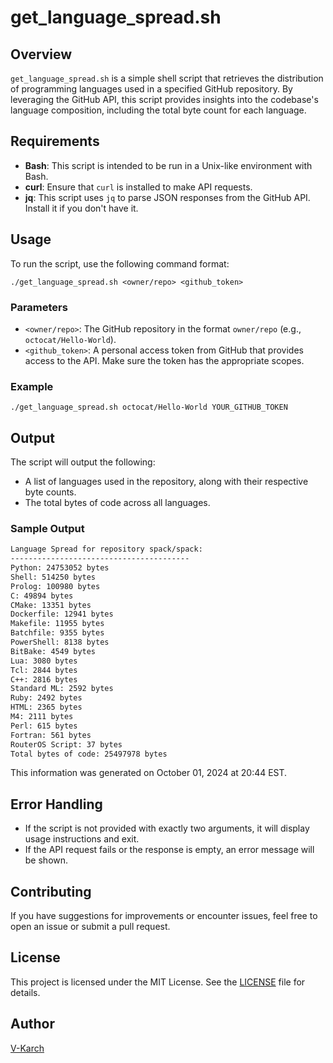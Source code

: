 # get_language_spread.sh

## Overview

`get_language_spread.sh` is a simple shell script that retrieves the distribution of programming languages used in a specified GitHub repository. By leveraging the GitHub API, this script provides insights into the codebase's language composition, including the total byte count for each language.

## Requirements

- **Bash**: This script is intended to be run in a Unix-like environment with Bash.
- **curl**: Ensure that `curl` is installed to make API requests.
- **jq**: This script uses `jq` to parse JSON responses from the GitHub API. Install it if you don't have it.

## Usage

To run the script, use the following command format:

`./get_language_spread.sh <owner/repo> <github_token>`

### Parameters

- `<owner/repo>`: The GitHub repository in the format `owner/repo` (e.g., `octocat/Hello-World`).
- `<github_token>`: A personal access token from GitHub that provides access to the API. Make sure the token has the appropriate scopes.

### Example

`./get_language_spread.sh octocat/Hello-World YOUR_GITHUB_TOKEN`

## Output

The script will output the following:

- A list of languages used in the repository, along with their respective byte counts.
- The total bytes of code across all languages.

### Sample Output
```bash
Language Spread for repository spack/spack:
----------------------------------------
Python: 24753052 bytes
Shell: 514250 bytes
Prolog: 100980 bytes
C: 49894 bytes
CMake: 13351 bytes
Dockerfile: 12941 bytes
Makefile: 11955 bytes
Batchfile: 9355 bytes
PowerShell: 8138 bytes
BitBake: 4549 bytes
Lua: 3080 bytes
Tcl: 2844 bytes
C++: 2816 bytes
Standard ML: 2592 bytes
Ruby: 2492 bytes
HTML: 2365 bytes
M4: 2111 bytes
Perl: 615 bytes
Fortran: 561 bytes
RouterOS Script: 37 bytes
Total bytes of code: 25497978 bytes
```
This information was generated on October 01, 2024 at 20:44 EST.

## Error Handling

- If the script is not provided with exactly two arguments, it will display usage instructions and exit.
- If the API request fails or the response is empty, an error message will be shown.

## Contributing

If you have suggestions for improvements or encounter issues, feel free to open an issue or submit a pull request.

## License

This project is licensed under the MIT License. See the [LICENSE](LICENSE) file for details.

## Author

[V-Karch](https://github.com/V-Karch)  
